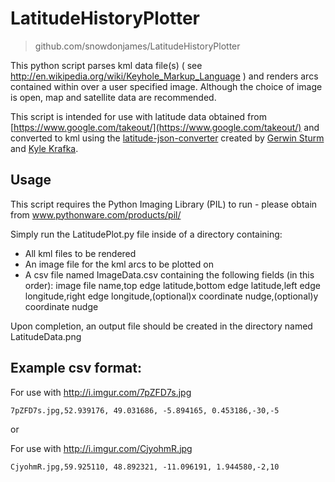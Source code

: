 LatitudeHistoryPlotter
======================

> github.com/snowdonjames/LatitudeHistoryPlotter

This python script parses kml data file(s) ( see http://en.wikipedia.org/wiki/Keyhole_Markup_Language ) and renders arcs contained within over a user specified image. Although the choice of image is open, map and satellite data are recommended. 

This script is intended for use with latitude data obtained from [https://www.google.com/takeout/](https://www.google.com/takeout/)‎ and converted to kml using the [latitude-json-converter](https://github.com/Scarygami/latitude-json-converter) created by [Gerwin Sturm](https://github.com/Scarygami) and [Kyle Krafka](https://github.com/kjkjava).

## Usage

This script requires the Python Imaging Library (PIL) to run - please obtain from www.pythonware.com/products/pil/

Simply run the LatitudePlot.py file inside of a directory containing:

- All kml files to be rendered
- An image file for the kml arcs to be plotted on
- A csv file named ImageData.csv containing the following fields (in this order): image file name,top edge latitude,bottom edge latitude,left edge longitude,right edge longitude,(optional)x coordinate nudge,(optional)y coordinate nudge

Upon completion, an output file should be created in the directory named LatitudeData.png

## Example csv format:

For use with http://i.imgur.com/7pZFD7s.jpg

    7pZFD7s.jpg,52.939176, 49.031686, -5.894165, 0.453186,-30,-5
    
or

For use with http://i.imgur.com/CjyohmR.jpg

    CjyohmR.jpg,59.925110, 48.892321, -11.096191, 1.944580,-2,10
